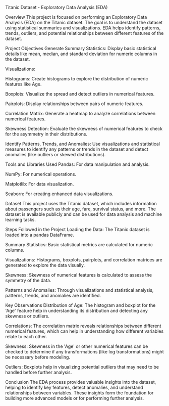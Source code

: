 Titanic Dataset - Exploratory Data Analysis (EDA)

Overview
This project is focused on performing an Exploratory Data Analysis (EDA) on the Titanic dataset. The goal is to understand the dataset using statistical summaries and visualizations. EDA helps identify patterns, trends, outliers, and potential relationships between different features of the dataset.

Project Objectives
Generate Summary Statistics: Display basic statistical details like mean, median, and standard deviation for numeric columns in the dataset.

Visualizations:

Histograms: Create histograms to explore the distribution of numeric features like Age.

Boxplots: Visualize the spread and detect outliers in numerical features.

Pairplots: Display relationships between pairs of numeric features.

Correlation Matrix: Generate a heatmap to analyze correlations between numerical features.

Skewness Detection: Evaluate the skewness of numerical features to check for the asymmetry in their distributions.

Identify Patterns, Trends, and Anomalies: Use visualizations and statistical measures to identify any patterns or trends in the dataset and detect anomalies (like outliers or skewed distributions).

Tools and Libraries Used
Pandas: For data manipulation and analysis.

NumPy: For numerical operations.

Matplotlib: For data visualization.

Seaborn: For creating enhanced data visualizations.

Dataset
This project uses the Titanic dataset, which includes information about passengers such as their age, fare, survival status, and more. The dataset is available publicly and can be used for data analysis and machine learning tasks.

Steps Followed in the Project
Loading the Data: The Titanic dataset is loaded into a pandas DataFrame.

Summary Statistics: Basic statistical metrics are calculated for numeric columns.

Visualizations: Histograms, boxplots, pairplots, and correlation matrices are generated to explore the data visually.

Skewness: Skewness of numerical features is calculated to assess the symmetry of the data.

Patterns and Anomalies: Through visualizations and statistical analysis, patterns, trends, and anomalies are identified.

Key Observations
Distribution of Age: The histogram and boxplot for the 'Age' feature help in understanding its distribution and detecting any skewness or outliers.

Correlations: The correlation matrix reveals relationships between different numerical features, which can help in understanding how different variables relate to each other.

Skewness: Skewness in the 'Age' or other numerical features can be checked to determine if any transformations (like log transformations) might be necessary before modeling.

Outliers: Boxplots help in visualizing potential outliers that may need to be handled before further analysis.

Conclusion
The EDA process provides valuable insights into the dataset, helping to identify key features, detect anomalies, and understand relationships between variables. These insights form the foundation for building more advanced models or for performing further analysis.